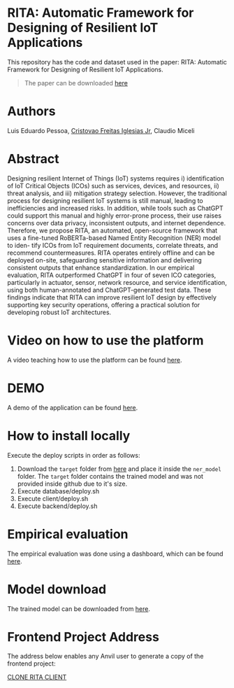 # RITA: Automatic Framework for Designing of Resilient IoT Applications
This repository has the code and dataset used in the paper: RITA: Automatic Framework for Designing of Resilient IoT Applications.

> The paper can be downloaded [here](https://arxiv.org/abs/2411.18324)

# Authors
Luis Eduardo Pessoa, [Cristovao Freitas Iglesias Jr](https://cristovaoiglesias.github.io/personalwebsite/), Claudio Miceli

# Abstract
Designing resilient Internet of Things (IoT) systems requires i) identification of IoT Critical Objects (ICOs) such as services, devices, and resources, ii) threat analysis, and iii) mitigation strategy selection. However, the traditional process for designing resilient IoT systems is still manual, leading to inefficiencies and increased risks. In addition, while tools such as ChatGPT could support this manual and highly error-prone process, their use raises concerns over data privacy, inconsistent outputs, and internet dependence. Therefore, we propose RITA, an automated, open-source framework that uses a fine-tuned
RoBERTa-based Named Entity Recognition (NER) model to iden- tify ICOs from IoT requirement documents, correlate threats, and recommend countermeasures. RITA operates entirely offline
and can be deployed on-site, safeguarding sensitive information and delivering consistent outputs that enhance standardization. In our empirical evaluation, RITA outperformed ChatGPT in four of seven ICO categories, particularly in actuator, sensor, network resource, and service identification, using both human-annotated and ChatGPT-generated test data. These findings indicate that RITA can improve resilient IoT design by effectively supporting key security operations, offering a practical solution for developing robust IoT architectures.

# Video on how to use the platform
A vídeo teaching how to use the platform can be found [here](https://youtu.be/A-FVh4axTW0).

# DEMO
A demo of the application can be found [here](https://z2tmmi7gluiwrwhi.anvil.app/UCOFWNH4K7EQ764VLMWPQ4QY).

# How to install locally
Execute the deploy scripts in order as follows:
1. Download the `target` folder from [here](https://drive.google.com/drive/folders/1YXzFSELHtAvrxN0QSF5c9BcdxdGw8MzN?usp=sharing) and place it inside the `ner_model` folder. The `target` folder contains the trained model and was not provided inside github due to it's size.
1. Execute database/deploy.sh
2. Execute client/deploy.sh
3. Execute backend/deploy.sh

# Empirical evaluation
The empirical evaluation was done using a dashboard, which can be found [here](https://docs.google.com/spreadsheets/d/1HwF4ugGoeMJudVAE3xCAkDk_m9fBt1qV1TElV7ACx1E/edit?usp=sharing).

# Model download
The trained model can be downloaded from [here](https://drive.google.com/drive/folders/1YXzFSELHtAvrxN0QSF5c9BcdxdGw8MzN?usp=sharing).

# Frontend Project Address
The address below enables any Anvil user to generate a copy of the frontend project:  

[CLONE RITA CLIENT](https://anvil.works/build#clone:Z2TMMI7GLUIWRWHI=7YPEZXURUBM5M4OE3Q5CJU6V)

